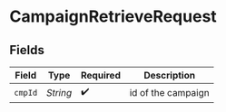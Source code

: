 # CampaignRetrieveRequest


## Fields

| Field              | Type               | Required           | Description        |
| ------------------ | ------------------ | ------------------ | ------------------ |
| `cmpId`            | *String*           | :heavy_check_mark: | id of the campaign |